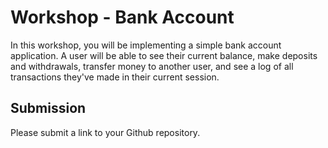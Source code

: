 # Workshop - Bank Account

In this workshop, you will be implementing a simple bank account application. A user will be able to see their current balance, make deposits and withdrawals, transfer money to another user, and see a log of all transactions they've made in their current session.

## Submission

Please submit a link to your Github repository.
